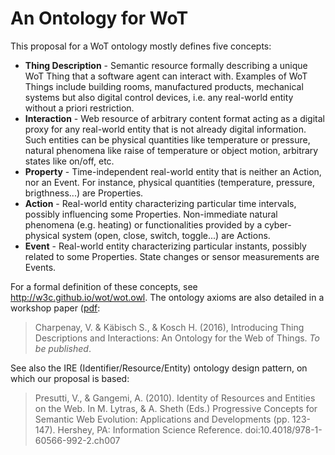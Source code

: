 # An Ontology for WoT

This proposal for a WoT ontology mostly defines five concepts:
- __Thing Description__ - Semantic resource formally describing a unique WoT
Thing that a software agent can interact with. Examples of WoT Things include
building rooms, manufactured products, mechanical systems but also digital
control devices, i.e. any real-world entity without a priori restriction.
- __Interaction__ - Web resource of arbitrary content format acting as a digital
proxy for any real-world entity that is not already digital information. Such
entities can be physical quantities like temperature or pressure, natural
phenomena like raise of temperature or object motion, arbitrary states like
on/off, etc.
- __Property__ - Time-independent real-world entity that is neither an Action,
nor an Event. For instance, physical quantities (temperature, pressure,
brigthness...) are Properties.
- __Action__ - Real-world entity characterizing particular time intervals,
possibly influencing some Properties. Non-immediate natural phenomena (e.g.
heating) or functionalities provided by a cyber-physical system (open, close,
switch, toggle...) are Actions.
- __Event__ - Real-world entity characterizing particular instants, possibly
related to some Properties. State changes or sensor measurements are Events.

For a formal definition of these concepts, see
http://w3c.github.io/wot/wot.owl. The ontology axioms are also detailed in a
workshop paper ([pdf](https://swit.smartsdk.eu/wp-content/uploads/2016/10/3-An-Ontology-for-the-Web-of-Things.pdf):

> Charpenay, V. & Käbisch S., & Kosch H. (2016), Introducing Thing Descriptions
and Interactions: An Ontology for the Web of Things. _To be published_.

See also the IRE (Identifier/Resource/Entity) ontology design pattern, on
which our proposal is based:

> Presutti, V., & Gangemi, A. (2010). Identity of Resources and Entities on the Web. In M. Lytras, & A. Sheth (Eds.) Progressive Concepts for Semantic Web Evolution: Applications and Developments (pp. 123-147). Hershey, PA: Information Science Reference. doi:10.4018/978-1-60566-992-2.ch007

